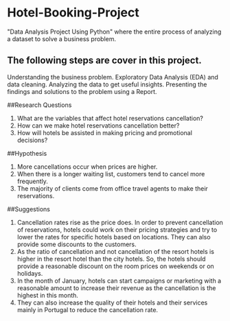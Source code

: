 # Hotel-Booking-Project
"Data Analysis Project Using Python"
where the entire process of analyzing a dataset to solve a business problem. 

## The following steps are cover in this project.
Understanding the business problem.
Exploratory Data Analysis (EDA) and data cleaning.
Analyzing the data to get useful insights.
Presenting the findings and solutions to the problem using a Report.

##Research Questions
1. What are the variables that affect hotel reservations cancellation?
2. How can we make hotel reservations cancellation better?
3. How will hotels be assisted in making pricing and promotional decisions?

##Hypothesis
1. More cancellations occur when prices are higher.
2. When there is a longer waiting list, customers tend to cancel more frequently.
3. The majority of clients come from office travel agents to make their reservations.


##Suggestions

1.	Cancellation rates rise as the price does. In order to prevent cancellation of reservations, hotels could work on their pricing strategies and try to lower the rates for specific hotels based on locations. They can also provide some discounts to the customers.
2.	As the ratio of cancellation and not cancellation of the resort hotels is higher in the resort hotel than the city hotels. So, the hotels should provide a reasonable discount on the room prices on weekends or on holidays. 
3.	In the month of January, hotels can start campaigns or marketing with a reasonable amount to increase their revenue as the cancellation is the highest in this month. 
4.	They can also increase the quality of their hotels and their services mainly in Portugal to reduce the cancellation rate. 

